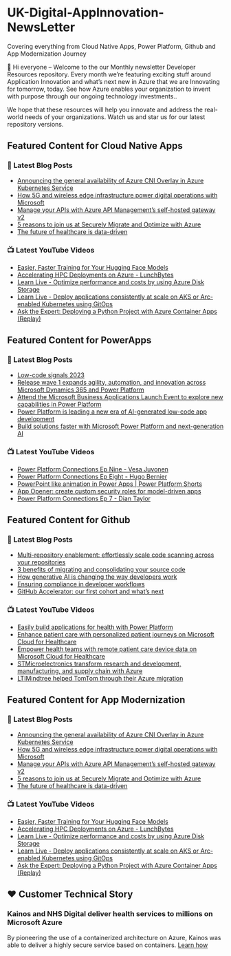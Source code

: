 # UK-Digital-AppInnovation-NewsLetter

Covering everything from Cloud Native Apps, Power Platform, Github and App Modernization Journey

👋 Hi everyone – Welcome to the our Monthly newsletter Developer Resources repository. Every month we’re featuring exciting stuff around Application Innovation and what’s next new in Azure that we are Innovating for tomorrow, today. See how Azure enables your organization to invent with purpose through our ongoing technology investments..


We hope that these resources will help you innovate and address the real-world needs of your organizations. Watch us and star us for our latest repository versions.

## Featured Content for Cloud Native Apps


### 📝 Latest Blog Posts

    
<!-- BLOGCNA:START -->
- [Announcing the general availability of Azure CNI Overlay in Azure Kubernetes Service](https://azure.microsoft.com/blog/announcing-the-general-availability-of-azure-cni-overlay-in-azure-kubernetes-service/)
- [How 5G and wireless edge infrastructure power digital operations with Microsoft](https://azure.microsoft.com/blog/how-5g-and-wireless-edge-infrastructure-power-digital-operations-with-microsoft/)
- [Manage your APIs with Azure API Management’s self-hosted gateway v2](https://azure.microsoft.com/blog/manage-your-apis-with-azure-api-management-s-selfhosted-gateway-v2/)
- [5 reasons to join us at Securely Migrate and Optimize with Azure](https://azure.microsoft.com/blog/5-reasons-to-join-us-at-securely-migrate-and-optimize-with-azure/)
- [The future of healthcare is data-driven](https://azure.microsoft.com/blog/the-future-of-healthcare-is-datadriven/)
<!-- BLOGCNA:END -->

### 📺 Latest YouTube Videos

 
<!-- YOUTUBECNA:START -->
- [Easier, Faster Training for Your Hugging Face Models](https://www.youtube.com/watch?v=b1Gk9q9empA)
- [Accelerating HPC Deployments on Azure - LunchBytes](https://www.youtube.com/watch?v=6P_nKDfgj14)
- [Learn Live - Optimize performance and costs by using Azure Disk Storage](https://www.youtube.com/watch?v=UGyfQwKl2Dc)
- [Learn Live - Deploy applications consistently at scale on AKS or Arc-enabled Kubernetes using GitOps](https://www.youtube.com/watch?v=Vsjwq798AZg)
- [Ask the Expert: Deploying a Python Project with Azure Container Apps &lpar;Replay&rpar;](https://www.youtube.com/watch?v=3qbIhAneVyc)
<!-- YOUTUBECNA:END -->

##  Featured Content for PowerApps
### 📝 Latest Blog Posts
<!-- BLOGPOWER:START -->
- [Low-code signals 2023](https://cloudblogs.microsoft.com/powerplatform/2023/04/13/low-code-signals-2023/)
- [Release wave 1 expands agility, automation, and innovation across Microsoft Dynamics 365 and Power Platform](https://cloudblogs.microsoft.com/dynamics365/bdm/2023/04/04/release-wave-1-expands-agility-automation-and-innovation-across-microsoft-dynamics-365-and-power-platform/)
- [Attend the Microsoft Business Applications Launch Event to explore new capabilities in Power Platform](https://cloudblogs.microsoft.com/powerplatform/2023/03/22/attend-the-microsoft-business-applications-launch-event-to-explore-new-capabilities-in-power-platform/)
- [Power Platform is leading a new era of AI-generated low-code app development](https://cloudblogs.microsoft.com/powerplatform/2023/03/16/power-platform-is-leading-a-new-era-of-ai-generated-low-code-app-development/)
- [Build solutions faster with Microsoft Power Platform and next-generation AI](https://cloudblogs.microsoft.com/powerplatform/2023/03/06/build-solutions-faster-with-microsoft-power-platform-and-next-generation-ai/)
<!-- BLOGPOWER:END -->
 ### 📺 Latest YouTube Videos
    
<!-- YOUTUBEPOWER:START -->
- [Power Platform Connections Ep Nine - Vesa Juvonen](https://www.youtube.com/watch?v=Qg4ZetD9iwM)
- [Power Platform Connections Ep Eight - Hugo Bernier](https://www.youtube.com/watch?v=HuKLj12NMk0)
- [PowerPoint like animation in Power Apps | Power Platform Shorts](https://www.youtube.com/watch?v=MOo3-lDS17w)
- [App Opener: create custom security roles for model-driven apps](https://www.youtube.com/watch?v=qkGxlW9_Huo)
- [Power Platform Connections Ep 7 - Dian Taylor](https://www.youtube.com/watch?v=5GEEhSSgMDo)
<!-- YOUTUBEPOWER:END -->

##  Featured Content for Github
### 📝 Latest Blog Posts
<!-- BLOGGITHUB:START -->
- [Multi-repository enablement: effortlessly scale code scanning across your repositories](https://github.blog/2023-04-17-multi-repository-enablement-effortlessly-scale-code-scanning-across-your-repositories/)
- [3 benefits of migrating and consolidating your source code](https://github.blog/2023-04-14-3-benefits-of-migrating-and-consolidating-your-source-code/)
- [How generative AI is changing the way developers work](https://github.blog/2023-04-14-how-generative-ai-is-changing-the-way-developers-work/)
- [Ensuring compliance in developer workflows](https://github.blog/2023-04-13-ensuring-compliance-in-developer-workflows/)
- [GitHub Accelerator: our first cohort and what&#8217;s next](https://github.blog/2023-04-12-github-accelerator-our-first-cohort-and-whats-next/)
<!-- BLOGGITHUB:END -->
### 📺 Latest YouTube Videos
<!-- YOUTUBEGITHUB:START -->
- [Easily build applications for health with Power Platform](https://www.youtube.com/watch?v=y82glsOyWgs)
- [Enhance patient care with personalized patient journeys on Microsoft Cloud for Healthcare](https://www.youtube.com/watch?v=OWMBCSi-iA8)
- [Empower health teams with remote patient care device data on Microsoft Cloud for Healthcare](https://www.youtube.com/watch?v=4VyNmawbqcM)
- [STMicroelectronics transform research and development, manufacturing, and supply chain with Azure](https://www.youtube.com/watch?v=DhlIu_yN89g)
- [LTIMindtree helped TomTom through their Azure migration](https://www.youtube.com/watch?v=wWTNywy61-k)
<!-- YOUTUBEGITHUB:END -->
##  Featured Content for App Modernization
### 📝 Latest Blog Posts
<!-- BLOGAPPMOD:START -->
- [Announcing the general availability of Azure CNI Overlay in Azure Kubernetes Service](https://azure.microsoft.com/blog/announcing-the-general-availability-of-azure-cni-overlay-in-azure-kubernetes-service/)
- [How 5G and wireless edge infrastructure power digital operations with Microsoft](https://azure.microsoft.com/blog/how-5g-and-wireless-edge-infrastructure-power-digital-operations-with-microsoft/)
- [Manage your APIs with Azure API Management’s self-hosted gateway v2](https://azure.microsoft.com/blog/manage-your-apis-with-azure-api-management-s-selfhosted-gateway-v2/)
- [5 reasons to join us at Securely Migrate and Optimize with Azure](https://azure.microsoft.com/blog/5-reasons-to-join-us-at-securely-migrate-and-optimize-with-azure/)
- [The future of healthcare is data-driven](https://azure.microsoft.com/blog/the-future-of-healthcare-is-datadriven/)
<!-- BLOGAPPMOD:END -->
### 📺 Latest YouTube Videos
<!-- YOUTUBEAPPMOD:START -->
- [Easier, Faster Training for Your Hugging Face Models](https://www.youtube.com/watch?v=b1Gk9q9empA)
- [Accelerating HPC Deployments on Azure - LunchBytes](https://www.youtube.com/watch?v=6P_nKDfgj14)
- [Learn Live - Optimize performance and costs by using Azure Disk Storage](https://www.youtube.com/watch?v=UGyfQwKl2Dc)
- [Learn Live - Deploy applications consistently at scale on AKS or Arc-enabled Kubernetes using GitOps](https://www.youtube.com/watch?v=Vsjwq798AZg)
- [Ask the Expert: Deploying a Python Project with Azure Container Apps &lpar;Replay&rpar;](https://www.youtube.com/watch?v=3qbIhAneVyc)
<!-- YOUTUBEAPPMOD:END -->


## ♥️ Customer Technical Story 

### Kainos and NHS Digital deliver health services to millions on Microsoft Azure

By pioneering the use of a containerized architecture on Azure, Kainos was able to deliver a highly secure service based on containers. [Learn how](https://customers.microsoft.com/en-us/story/1368348549535774520-kainos-and-nhs-digital-deliver-health-services-to-millions-on-microsoft-azure)

